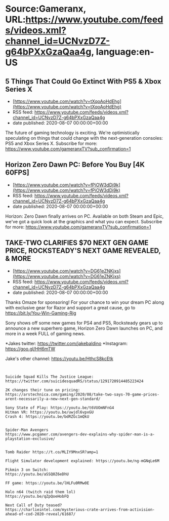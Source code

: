 # Source:Gameranx, URL:https://www.youtube.com/feeds/videos.xml?channel_id=UCNvzD7Z-g64bPXxGzaQaa4g, language:en-US

## 5 Things That Could Go Extinct With PS5 & Xbox Series X
 - [https://www.youtube.com/watch?v=tXqoAoHdEhg](https://www.youtube.com/watch?v=tXqoAoHdEhg)
 - RSS feed: https://www.youtube.com/feeds/videos.xml?channel_id=UCNvzD7Z-g64bPXxGzaQaa4g
 - date published: 2020-08-07 00:00:00+00:00

The future of gaming technology is exciting. We're optimistically speculating on things that could change with the next-generation consoles: PS5 and Xbox Series X.
Subscribe for more: https://www.youtube.com/gameranxTV?sub_confirmation=1

## Horizon Zero Dawn PC: Before You Buy [4K 60FPS]
 - [https://www.youtube.com/watch?v=fPiOW3dDj9k](https://www.youtube.com/watch?v=fPiOW3dDj9k)
 - RSS feed: https://www.youtube.com/feeds/videos.xml?channel_id=UCNvzD7Z-g64bPXxGzaQaa4g
 - date published: 2020-08-07 00:00:00+00:00

Horizon: Zero Dawn finally arrives on PC. Available on both Steam and Epic, we've got a quick look at the graphics and what you can expect.
Subscribe for more: https://www.youtube.com/gameranxTV?sub_confirmation=1

## TAKE-TWO CLARIFIES $70 NEXT GEN GAME PRICE,  ROCKSTEADY'S NEXT GAME REVEALED, & MORE
 - [https://www.youtube.com/watch?v=DG61eZNKjxs](https://www.youtube.com/watch?v=DG61eZNKjxs)
 - RSS feed: https://www.youtube.com/feeds/videos.xml?channel_id=UCNvzD7Z-g64bPXxGzaQaa4g
 - date published: 2020-08-07 00:00:00+00:00

Thanks Omaze for sponsoring! For your chance to win your dream PC along with exclusive gear for Razor and support a great cause, go to https://bit.ly/You-Win-Gaming-Rig

Sony shows off some new games for PS4 and PS5, Rocksteady gears up to announce a new superhero game, Horizon Zero Dawn launches on PC, and more in a week FULL of gaming news.

*Jakes twitter: https://twitter.com/jakebaldino 
*Instagram: https://goo.gl/HH6mTW 


Jake's other channel: https://youtu.be/HthcS8kcEtk



 ~~~~STORIES~~~~


Suicide Squad Kills The Justice League: 
https://twitter.com/suicidesquadRS/status/1291720914485223424

2K changes their tune on pricing: https://arstechnica.com/gaming/2020/08/take-two-says-70-game-prices-arent-necessarily-a-new-next-gen-standard/

Sony State of Play: https://youtu.be/t6VUOmNFnG4
Hitman VR: https://youtu.be/uwjdl6vpxGU
Crash 4: https://youtu.be/bdRZGc1mQkU


Spider-Man Avengers
https://www.pcgamer.com/avengers-dev-explains-why-spider-man-is-a-playstation-exclusive/


Tomb Raider https://t.co/MLIY9MnxSR?amp=1

Flight Simulator development explained: https://youtu.be/ng-mGNqLe6M

Pikmin 3 on Switch: 
https://youtu.be/aSSQ0Z6eDhU

FF game: https://youtu.be/lHLFu0RMw0E

Halo n64 (twitch raid them lol)
https://youtu.be/qZpQoeHobFQ

Next Call of Duty teased?
https://charlieintel.com/mysterious-crate-arrives-from-activision-ahead-of-cod-2020-reveal/61687/

